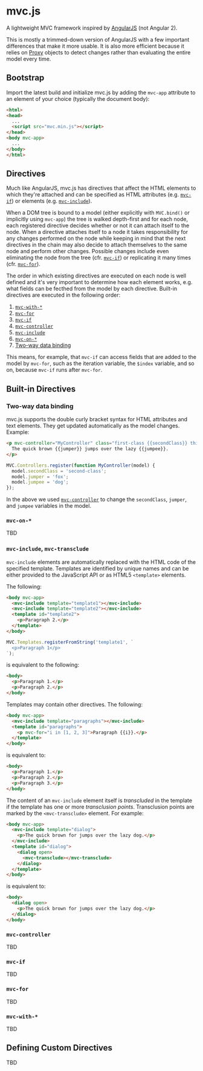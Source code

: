 # mvc.js

A lightweight MVC framework inspired by [AngularJS](https://angularjs.org/) (not Angular 2).

This is mostly a trimmed-down version of AngularJS with a few important
differences that make it more usable. It is also more efficient because it
relies on [Proxy](https://developer.mozilla.org/en-US/docs/Web/JavaScript/Reference/Global_Objects/Proxy)
objects to detect changes rather than evaluating the entire model every time.

## Bootstrap

Import the latest build and initialize mvc.js by adding the `mvc-app` attribute
to an element of your choice (typically the document body):

```html
<html>
<head>
  ...
  <script src="mvc.min.js"></script>
</head>
<body mvc-app>
  ...
</body>
</html>
```

## Directives

Much like AngularJS, mvc.js has directives that affect the HTML elements to which they're attached and can be specified as HTML attributes (e.g. [`mvc-if`](#mvc-if)) or elements (e.g. [`mvc-include`](#mvc-include-mvc-transclude)).

When a DOM tree is bound to a model (either explicitly with `MVC.bind()` or implicitly using `mvc-app`) the tree is walked depth-first and for each node, each registered directive decides whether or not it can attach itself to the node. When a directive attaches itself to a node it takes responsibility for any changes performed on the node while keeping in mind that the next directives in the chain may also decide to attach themselves to the same node and perform other changes. Possible changes include even eliminating the node from the tree (cfr. [`mvc-if`](#mvc-if)) or replicating it many times (cfr. [`mvc-for`](#mvc-for)).

The order in which existing directives are executed on each node is well defined and it's very important to determine how each element works, e.g. what fields can be fecthed from the model by each directive. Built-in directives are executed in the following order:

1. [`mvc-with-*`](#mvc-with-)
2. [`mvc-for`](#mvc-for)
3. [`mvc-if`](#mvc-if)
4. [`mvc-controller`](#mvc-controller)
5. [`mvc-include`](#mvc-include-mvc-transclude)
6. [`mvc-on-*`](#mvc-on-)
7. [Two-way data binding](#two-way-data-binding)

This means, for example, that `mvc-if` can access fields that are added to the model by `mvc-for`, such as the iteration variable, the `$index` variable, and so on, because `mvc-if` runs after `mvc-for`.

## Built-in Directives

### Two-way data binding

mvc.js supports the double curly bracket syntax for HTML attributes and text elements. They get updated automatically as the model changes. Example:

```html
<p mvc-controller="MyController" class="first-class {{secondClass}} third-class">
  The quick brown {{jumper}} jumps over the lazy {{jumpee}}.
</p>
```

```js
MVC.Controllers.register(function MyController(model) {
  model.secondClass = 'second-class';
  model.jumper = 'fox';
  model.jumpee = 'dog';
});
```

In the above we used [`mvc-controller`](#mvc-controller) to change the `secondClass`, `jumper`, and `jumpee` variables in the model.

### `mvc-on-*`

TBD

### `mvc-include`, `mvc-transclude`

`mvc-include` elements are automatically replaced with the HTML code of the specified template. Templates are identified by unique names and can be either provided to the JavaScript API or as HTML5 `<template>` elements.

The following:

```html
<body mvc-app>
  <mvc-include template="template1"></mvc-include>
  <mvc-include template="template2"></mvc-include>
  <template id="template2">
    <p>Paragraph 2.</p>
  </template>
</body>
```

```js
MVC.Templates.registerFromString('template1', `
  <p>Paragraph 1</p>
`);
```

is equivalent to the following:

```html
<body>
  <p>Paragraph 1.</p>
  <p>Paragraph 2.</p>
</body>
```

Templates may contain other directives. The following:

```html
<body mvc-app>
  <mvc-include template="paragraphs"></mvc-include>
  <template id="paragraphs">
    <p mvc-for="i in [1, 2, 3]">Paragraph {{i}}.</p>
  </template>
</body>
```

is equivalent to:

```html
<body>
  <p>Paragraph 1.</p>
  <p>Paragraph 2.</p>
  <p>Paragraph 3.</p>
</body>
```

The content of an `mvc-include` element itself is _transcluded_ in the template if the template has one or more _transclusion points_. Transclusion points are marked by the `<mvc-transclude>` element. For example:

```html
<body mvc-app>
  <mvc-include template="dialog">
    <p>The quick brown for jumps over the lazy dog.</p>
  </mvc-include>
  <template id="dialog">
    <dialog open>
      <mvc-transclude></mvc-transclude>
    </dialog>
  </template>
</body>
```

is equivalent to:

```html
<body>
  <dialog open>
    <p>The quick brown for jumps over the lazy dog.</p>
  </dialog>
</body>
```

### `mvc-controller`

TBD

### `mvc-if`

TBD

### `mvc-for`

TBD

### `mvc-with-*`

TBD

## Defining Custom Directives

TBD
